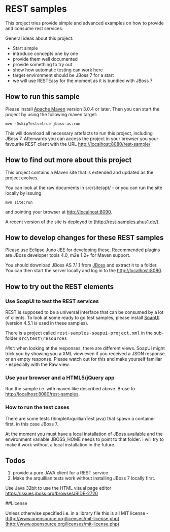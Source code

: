# REST samples

This project tries provide simple and advanced examples on how to provide and consume rest services.

General ideas about this project:

- Start simple
- introduce concepts one by one
- provide them well documented
- provide something to try out
- show how automatic testing can work here
- target environment should be JBoss 7 for a start
- we will use RESTEasy for the moment as it is bundled with JBoss 7

## How to run this sample

Please install [Apache Maven](http://maven.apache.org/) version 3.0.4 or later. Then you can start the project by using the following maven target:

    mvn -DskipTests=true jboss-as:run

This will download all necessary artefacts to run this project, including JBoss 7. Afterwards you can access the project in your browser you your favourite REST client with the URL [http://localhost:8080/rest-sample/](http://localhost:8080/rest-sample/)

## How to find out more about this project

This project contains a Maven site that is extended and updated as the project evolves.

You can look at the raw documents in src/site/apt/ - or you can run the site locally by issuing

    mvn site:run

and pointing your browser at [http://localhost:8090](http://localhost:8090).

A recent version of the site is deployed to (http://rest-samples.ahus1.de/).

## How to develop changes for these REST samples

Please use Eclipse Juno JEE for developing these. Recommended plugins are JBoss developer tools 4.0, m2e 1.2+ for Maven support.

You should download JBoss AS 7.1.1 from [JBoss](http://www.jboss.org/as) and extract it to a folder. You can then start the server locally and log in to the [http://localhost:8080](http://localhost:8080).


## How to try out the REST elements

### Use SoapUI to test the REST services

REST is supposed to be a universal interface that can be consumed by a lot of clients. To look at some ready to go test samples, please install [SoapUI](http://www.soapui.org) (version 4.5.1 is used in these samples).

There is a project called <tt>rest-samples-soapui-project.xml</tt> in the sub-folder <tt>src\test\resources</tt>

*Hint*: when looking at the responses, there are different views. SoapUI might trick you by showing you a XML view even if you received a JSON response or an empty response. Please watch out for this and make yourself familiar - especially with the Raw view.

### Use your browser and a HTML5/jQuery app

Run the sample i.e. with maven like described above. Brose to [http://localhost:8080/rest-samples](http://localhost:8080/rest-samples).

### How to run the test cases

There are some tests (SimpleArquillianTest.java) that spawn a container first, in this case JBoss 7.

At the moment you must have a local installation of JBoss available and the environment variable JBOSS_HOME needs to point to that folder. I will try to make it work without a local installation in the future.

## Todos

1. provide a pure JAVA client for a REST service
2. Make the arquillian tests work without installing JBoss 7 locally first.

Use Java 32bit to use the HTML visual page editor
https://issues.jboss.org/browse/JBIDE-2720

##License

Unless otherwise specified i.e. in a library file this is all MIT license - [http://www.opensource.org/licenses/mit-license.php](http://www.opensource.org/licenses/mit-license.php)


